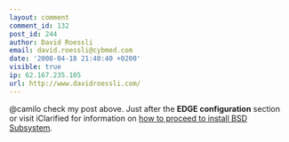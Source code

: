 ```yaml
---
layout: comment
comment_id: 132
post_id: 244
author: David Roessli
email: david.roessli@cybmed.com
date: '2008-04-18 21:40:40 +0200'
visible: true
ip: 62.167.235.105
url: http://www.davidroessli.com/
---
```

@camilo check my post above. Just after the <strong>EDGE configuration</strong> section or visit iClarified for information on <a href="http://www.iclarified.com/entry/index.php?enid=687" title="How to Install BSD Subsystem on Your iPhone" rel="nofollow nofollow nofollow">how to proceed to install BSD Subsystem</a>.

